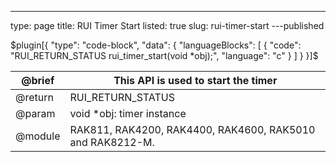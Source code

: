 ---
type: page
title: RUI Timer Start
listed: true
slug: rui-timer-start
---published

$plugin[{
    "type": "code-block",
    "data": {
        "languageBlocks": [
            {
                "code": "RUI_RETURN_STATUS rui_timer_start(void *obj);",
                "language": "c"
            }
        ]
    }
}]$

| @brief | This API is used to start the timer | 
| ---- | ---- | 
| @return | RUI_RETURN_STATUS | 
| @param | void *obj: timer instance | 
| @module | RAK811, RAK4200, RAK4400, RAK4600, RAK5010 and RAK8212-M. | 


